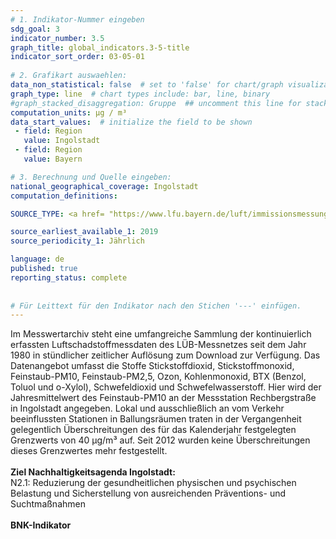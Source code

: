 ```yaml
---
# 1. Indikator-Nummer eingeben 
sdg_goal: 3 
indicator_number: 3.5
graph_title: global_indicators.3-5-title
indicator_sort_order: 03-05-01
 
# 2. Grafikart auswaehlen: 
data_non_statistical: false  # set to 'false' for chart/graph visualization 
graph_type: line  # chart types include: bar, line, binary 
#graph_stacked_disaggregation: Gruppe  ## uncomment this line for stacked bars. eplace 'Geschlecht' with the field of aggregation. 
computation_units: µg / m³
data_start_values:  # initialize the field to be shown  
 - field: Region 
   value: Ingolstadt 
 - field: Region 
   value: Bayern 

# 3. Berechnung und Quelle eingeben: 
national_geographical_coverage: Ingolstadt 
computation_definitions: 

SOURCE_TYPE: <a href= "https://www.lfu.bayern.de/luft/immissionsmessungen/messwerte/stationen/detail/1409/172">LfU Bayern</a> und <a href= "https://www.umweltbundesamt.de/daten/luft/feinstaub-belastung#feinstaubkonzentrationen-in-deutschland">Umweltbundesamt</a>

source_earliest_available_1: 2019
source_periodicity_1: Jährlich

language: de   
published: true 
reporting_status: complete
 
 
# Für Leittext für den Indikator nach den Stichen '---' einfügen. 
---
```

Im Messwertarchiv steht eine umfangreiche Sammlung der kontinuierlich erfassten Luftschadstoffmessdaten des LÜB-Messnetzes seit dem Jahr 1980 in stündlicher zeitlicher Auflösung zum Download zur Verfügung. Das Datenangebot umfasst die Stoffe Stickstoffdioxid, Stickstoffmonoxid, Feinstaub-PM10, Feinstaub-PM2,5, Ozon, Kohlenmonoxid, BTX (Benzol, Toluol und o-Xylol), Schwefeldioxid und Schwefelwasserstoff. Hier wird der Jahresmittelwert des Feinstaub-PM10 an der Messstation Rechbergstraße in Ingolstadt angegeben. Lokal und ausschließlich an vom Verkehr beeinflussten Stationen in Ballungsräumen traten in der Vergangenheit gelegentlich Überschreitungen des für das Kalenderjahr festgelegten Grenzwerts von 40 µg/m³ auf. Seit 2012 wurden keine Überschreitungen dieses Grenzwertes mehr festgestellt.<br>
<br>
<b>Ziel Nachhaltigkeitsagenda Ingolstadt:</b><br>
N2.1: Reduzierung der gesundheitlichen physischen und psychischen Belastung und Sicherstellung von ausreichenden Präventions- und Suchtmaßnahmen<br>
<br>
<b>BNK-Indikator</b>

